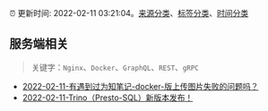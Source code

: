 :alarm_clock: 更新时间: 2022-02-11 03:21:04。[来源分类](../README.md)、[标签分类](../TAGS.md)、[时间分类](../TIMELINE.md)

## 服务端相关


> 关键字：`Nginx`、`Docker`、`GraphQL`、`REST`、`gRPC`



- [2022-02-11-有遇到过为知笔记-docker-版上传图片失败的问题吗？](https://www.v2ex.com/t/833098) 
- [2022-02-11-Trino（Presto-SQL）新版本发布！](https://toutiao.io/k/v03xfke) 